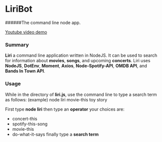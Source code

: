 # LiriBot
######The command line node app.

[Youtube video demo](https://youtu.be/x4Ugetbe5vo)

### Summary
**Liri** a command line application written in NodeJS. It can be used to search for information about **movies**, **songs**, and upcoming **concerts**. Liri uses **NodeJS**, **DotEnv**, **Moment**, **Axios**, **Node-Spotify-API**, **OMDB API**, and **Bands In Town API**.

### Usage
While in the directory of **liri.js**, use the command line to type a search term as follows:
(example)
    node liri movie-this toy story

First type **node liri**
then type an **operator**
your choices are:
* concert-this
* spotify-this-song
* movie-this
* do-what-it-says
finally type a **search term**